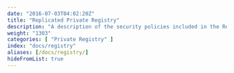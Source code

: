 ```yaml
---
date: "2016-07-03T04:02:20Z"
title: "Replicated Private Registry"
description: "A description of the security policies included in the Replicated Private Registry"
weight: "1303"
categories: [ "Private Registry" ]
index: "docs/registry"
aliases: [/docs/registry/]
hideFromList: true
---
```


